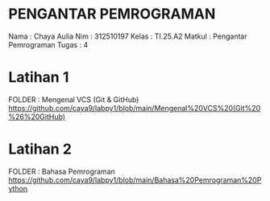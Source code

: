 # PENGANTAR PEMROGRAMAN
Nama    : Chaya Aulia
Nim     : 312510197
Kelas   : TI.25.A2
Matkul  : Pengantar Pemrograman
Tugas   : 4

# Latihan 1
FOLDER : Mengenal VCS (Git & GitHub)
https://github.com/caya9/labpy1/blob/main/Mengenal%20VCS%20(Git%20%26%20GitHub)

# Latihan 2
FOLDER  : Bahasa Pemrograman
https://github.com/caya9/labpy1/blob/main/Bahasa%20Pemrograman%20Python
